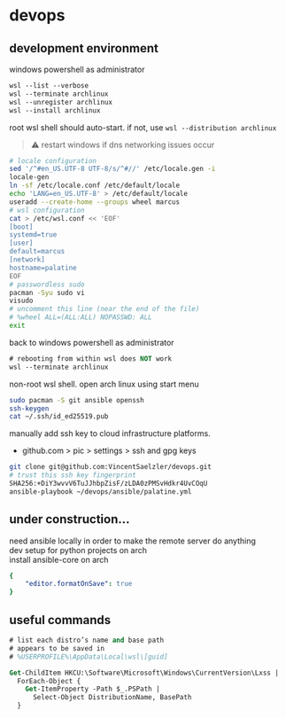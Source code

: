 # devops

## development environment

windows powershell as administrator

```ps
wsl --list --verbose
wsl --terminate archlinux
wsl --unregister archlinux
wsl --install archlinux
```

root wsl shell should auto-start. if not, use `wsl --distribution archlinux`

> ⚠️ restart windows if dns networking issues occur

```sh
# locale configuration
sed '/^#en_US.UTF-8 UTF-8/s/^#//' /etc/locale.gen -i
locale-gen
ln -sf /etc/locale.conf /etc/default/locale
echo 'LANG=en_US.UTF-8' > /etc/default/locale
useradd --create-home --groups wheel marcus
# wsl configuration
cat > /etc/wsl.conf << 'EOF'
[boot]
systemd=true
[user]
default=marcus
[network]
hostname=palatine
EOF
# passwordless sudo
pacman -Syu sudo vi
visudo
# uncomment this line (near the end of the file)
# %wheel ALL=(ALL:ALL) NOPASSWD: ALL
exit
```

back to windows powershell as administrator

```ps
# rebooting from within wsl does NOT work
wsl --terminate archlinux
```

non-root wsl shell. open arch linux using start menu

```sh
sudo pacman -S git ansible openssh
ssh-keygen
cat ~/.ssh/id_ed25519.pub
```

manually add ssh key to cloud infrastructure platforms.

- github.com > pic > settings > ssh and gpg keys

```sh
git clone git@github.com:VincentSaelzler/devops.git
# trust this ssh key fingerprint
SHA256:+DiY3wvvV6TuJJhbpZisF/zLDA0zPMSvHdkr4UvCOqU
ansible-playbook ~/devops/ansible/palatine.yml
```

## under construction...

need ansible locally in order to make the remote server do anything  
dev setup for python projects on arch  
install ansible-core on arch

```yml
{
    "editor.formatOnSave": true
}
```

## useful commands

```ps
# list each distro’s name and base path
# appears to be saved in
# %USERPROFILE%\AppData\Local\wsl\[guid]

Get-ChildItem HKCU:\Software\Microsoft\Windows\CurrentVersion\Lxss |
  ForEach-Object {
    Get-ItemProperty -Path $_.PSPath |
      Select-Object DistributionName, BasePath
  }
```
